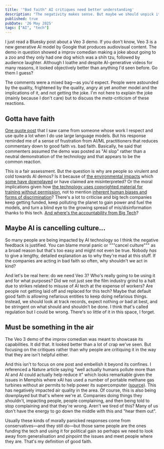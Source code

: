 ```yaml
---
title: '"Bad faith" AI critiques need better understanding'
description: "The negativity makes sense. But maybe we should unpick it and learn why it's there in the first place."
published: true
pubDate: '26 May 2025'
tags: ["AI", "tech"]
---
```


I just read a Bluesky post about a Veo 3 demo. If you don't know, Veo 3 is a new generative AI model by Google that produces audiovisual content. The demo in question showed a improv comedian making a joke about going to a zoo and they only had one dog which was a shih tzu, followed by audience laughter. Although I loathe and despite AI-generative videos for many reasons, it looked objectively better than anything I'd seen before. Go them I guess?

The comments were a mixed bag—as you'd expect. People were astounded by the quality, frightened by the quality, angry at yet another model and the implications of it, and not getting the joke. I'm not here to explain the joke (mainly because I don't care) but to discuss the _meta_-criticism of these reactions.

## Gotta have faith

[One quote post](https://bsky.app/profile/minimaxir.bsky.social/post/3lpnkccs2cc2d) that I saw came from someone whose work I respect and use quite a lot when I do use large language models. But his response reminded me of a sense of frustration from AI/ML practitioners that reduces commentary down to good faith vs. bad faith. Basically, he said that commenters assumed the demo was posted as "AI slop" rather than a neutral demonstration of the technology and that appears to be the common reaction.

This is a fair assessment. But the question is why are people so virulent and cold towards AI demos? Is it because of [the environmental impacts](https://www.unep.org/news-and-stories/story/ai-has-environmental-problem-heres-what-world-can-do-about) which [some have downplayed](https://www.nature.com/articles/s41598-024-54271-x) or have claimed are misinterpreted? Or the moral implications given how [the technology uses copyrighted material for training without permission](https://hbr.org/2023/04/generative-ai-has-an-intellectual-property-problem), not to mention [inherent human biases and forms of discrimination](https://www.nature.com/articles/s41586-024-07856-5)? There's a lot to criticise and big tech companies keep getting funded, keep polluting the planet to gain power and fuel the models, and turn a blind eye to the growing spread of mis/disinformation thanks to this tech. [And where's the accountability from Big Tech](https://europeandemocracyhub.epd.eu/big-tech-is-avoiding-responsibility/)?

## Maybe AI is cancelling culture...

So many people are being impacted by AI technology so I think the negative feedback is justified. You can blame moral panic or """cancel culture""" as a broad reason but that's too easy and might not even be true. Nobody _has_ to give a lengthy, detailed explanation as to why they're mad at this stuff. If the companies are acting in bad faith so often, why shouldn't we act in kind?

And let's be real here: do we need Veo 3? Who's really going to be using it and for what purposes? Did we not just see the film industry grind to a halt due to strikes related to misuse of AI tech at the expense of workers? Are people not getting laid off and replaced for this tech? Maybe that default good faith is allowing nefarious entities to keep doing nefarious things. Instead, we should look at track records, expect nothing _or_ bad at best, and be stringent on what should and shouldn't be done. I think that's called regulation but I could be wrong. There's so little of it in this space, I forget.

## Must be something in the air

The Veo 3 demo of the improv comedian was meant to showcase its capabilities. It did that. It looked better than a lot of crap we've seen. But focusing on the critiques rather than why people are critiquing it in the way that they are isn't helpful either.

And this isn't to focus on one post and embellish it beyond its confines. I referenced a Nature article saying "well actually humans pollute more than AI and AI could actually help reduce it" which looks remarkable given the issues in Memphis where xAI has used a number of portable methane gas turbines without air permits to help power its supercomputer ([source](https://www.selc.org/news/resistance-against-elon-musks-xai-facility-in-south-memphis-gets-stronger/)). This has negatively impacted air quality in the area. Of course, this is also being downplayed but that's where we're at. Companies doing things they shouldn't, impacting people, people complaining, and then being told to stop complaining and that they're wrong. Aren't we tired of this? Many of us don't have the energy to go down the middle with this and "hear them out".

Usually these kinds of morally panicked responses come from conservatives—and they still do—but those same people are the ones funding the tech and using it for political gain so perhaps we need to look away from generalisation and pinpoint the issues and meet people where they are. That's my definition of good faith.